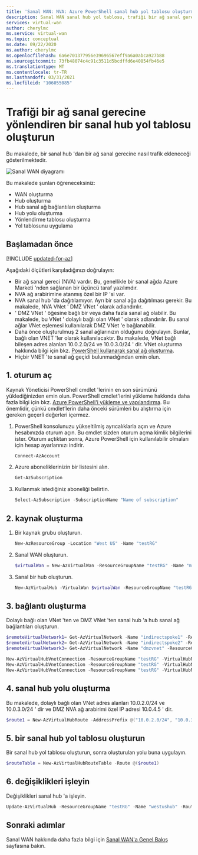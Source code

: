 ```yaml
---
title: 'Sanal WAN: NVA: Azure PowerShell sanal hub yol tablosu oluşturma'
description: Sanal WAN sanal hub yol tablosu, trafiği bir ağ sanal gerecine yönlendiren.
services: virtual-wan
author: cherylmc
ms.service: virtual-wan
ms.topic: conceptual
ms.date: 09/22/2020
ms.author: cherylmc
ms.openlocfilehash: 6a6e701377956e39696567eff9a6a0abca927b88
ms.sourcegitcommit: 73fb48074c4c91c3511d5bcdffd6e40854fb46e5
ms.translationtype: MT
ms.contentlocale: tr-TR
ms.lasthandoff: 03/31/2021
ms.locfileid: "106055085"
---
```

# <a name="create-a-virtual-hub-route-table-to-steer-traffic-to-a-network-virtual-appliance"></a>Trafiği bir ağ sanal gerecine yönlendiren bir sanal hub yol tablosu oluşturun

Bu makalede, bir sanal hub 'dan bir ağ sanal gerecine nasıl trafik ekleneceği gösterilmektedir. 

![Sanal WAN diyagramı](./media/virtual-wan-route-table-nva/vwanroute.png)

Bu makalede şunları öğreneceksiniz:

* WAN oluşturma
* Hub oluşturma
* Hub sanal ağ bağlantıları oluşturma
* Hub yolu oluşturma
* Yönlendirme tablosu oluşturma
* Yol tablosunu uygulama

## <a name="before-you-begin"></a>Başlamadan önce

[!INCLUDE [updated-for-az](../../includes/updated-for-az.md)]

Aşağıdaki ölçütleri karşıladığınızı doğrulayın:

* Bir ağ sanal gereci (NVA) vardır. Bu, genellikle bir sanal ağda Azure Marketi 'nden sağlanan bir üçüncü taraf yazılımdır.
* NVA ağ arabirimine atanmış özel bir IP 'si var. 
* NVA sanal hub 'da dağıtılamıyor. Ayrı bir sanal ağa dağıtılması gerekir. Bu makalede, NVA VNet ' DMZ VNet ' olarak adlandırılır.
* ' DMZ VNet ' öğesine bağlı bir veya daha fazla sanal ağ olabilir. Bu makalede, bu VNet ' dolaylı bağlı olan VNet ' olarak adlandırılır. Bu sanal ağlar VNet eşlemesi kullanılarak DMZ VNet 'e bağlanabilir.
* Daha önce oluşturulmuş 2 sanal ağlarınızın olduğunu doğrulayın. Bunlar, bağlı olan VNET 'ler olarak kullanılacaktır. Bu makalede, VNet bağlı bileşen adres alanları 10.0.2.0/24 ve 10.0.3.0/24 ' dir. VNet oluşturma hakkında bilgi için bkz. [PowerShell kullanarak sanal ağ oluşturma](../virtual-network/quick-create-powershell.md).
* Hiçbir VNET 'te sanal ağ geçidi bulunmadığından emin olun.

## <a name="1-sign-in"></a><a name="signin"></a>1. oturum aç

Kaynak Yöneticisi PowerShell cmdlet 'lerinin en son sürümünü yüklediğinizden emin olun. PowerShell cmdlet'lerini yükleme hakkında daha fazla bilgi için bkz. [Azure PowerShell'i yükleme ve yapılandırma](/powershell/azure/install-az-ps). Bu önemlidir, çünkü cmdlet’lerin daha önceki sürümleri bu alıştırma için gereken geçerli değerleri içermez.

1. PowerShell konsolunuzu yükseltilmiş ayrıcalıklarla açın ve Azure hesabınızda oturum açın. Bu cmdlet sizden oturum açma kimlik bilgilerini ister. Oturum açtıktan sonra, Azure PowerShell için kullanılabilir olmaları için hesap ayarlarınızı indirir.

   ```powershell
   Connect-AzAccount
   ```
2. Azure aboneliklerinizin bir listesini alın.

   ```powershell
   Get-AzSubscription
   ```
3. Kullanmak istediğiniz aboneliği belirtin.

   ```powershell
   Select-AzSubscription -SubscriptionName "Name of subscription"
   ```

## <a name="2-create-resources"></a><a name="rg"></a>2. kaynak oluşturma

1. Bir kaynak grubu oluşturun.

   ```powershell
   New-AzResourceGroup -Location "West US" -Name "testRG"
   ```
2. Sanal WAN oluşturun.

   ```powershell
   $virtualWan = New-AzVirtualWan -ResourceGroupName "testRG" -Name "myVirtualWAN" -Location "West US"
   ```
3. Sanal bir hub oluşturun.

   ```powershell
   New-AzVirtualHub -VirtualWan $virtualWan -ResourceGroupName "testRG" -Name "westushub" -AddressPrefix "10.0.1.0/24" -Location "West US"
   ```

## <a name="3-create-connections"></a><a name="connections"></a>3. bağlantı oluşturma

Dolaylı bağlı olan VNet 'ten ve DMZ VNet 'ten sanal hub 'a hub sanal ağ bağlantıları oluşturun.

  ```powershell
  $remoteVirtualNetwork1= Get-AzVirtualNetwork -Name "indirectspoke1" -ResourceGroupName "testRG"
  $remoteVirtualNetwork2= Get-AzVirtualNetwork -Name "indirectspoke2" -ResourceGroupName "testRG"
  $remoteVirtualNetwork3= Get-AzVirtualNetwork -Name "dmzvnet" -ResourceGroupName "testRG"

  New-AzVirtualHubVnetConnection -ResourceGroupName "testRG" -VirtualHubName "westushub" -Name  "testvnetconnection1" -RemoteVirtualNetwork $remoteVirtualNetwork1
  New-AzVirtualHubVnetConnection -ResourceGroupName "testRG" -VirtualHubName "westushub" -Name  "testvnetconnection2" -RemoteVirtualNetwork $remoteVirtualNetwork2
  New-AzVirtualHubVnetConnection -ResourceGroupName "testRG" -VirtualHubName "westushub" -Name  "testvnetconnection3" -RemoteVirtualNetwork $remoteVirtualNetwork3
  ```

## <a name="4-create-a-virtual-hub-route"></a><a name="route"></a>4. sanal hub yolu oluşturma

Bu makalede, dolaylı bağlı olan VNet adres alanları 10.0.2.0/24 ve 10.0.3.0/24 ' dir ve DMZ NVA ağ arabirimi özel IP adresi 10.0.4.5 ' dir.

```powershell
$route1 = New-AzVirtualHubRoute -AddressPrefix @("10.0.2.0/24", "10.0.3.0/24") -NextHopIpAddress "10.0.4.5"
```

## <a name="5-create-a-virtual-hub-route-table"></a><a name="applyroute"></a>5. bir sanal hub yol tablosu oluşturun

Bir sanal hub yol tablosu oluşturun, sonra oluşturulan yolu buna uygulayın.
 
```powershell
$routeTable = New-AzVirtualHubRouteTable -Route @($route1)
```

## <a name="6-commit-the-changes"></a><a name="commit"></a>6. değişiklikleri işleyin

Değişiklikleri sanal hub 'a işleyin.

```powershell
Update-AzVirtualHub -ResourceGroupName "testRG" -Name "westushub" -RouteTable $routeTable
```

## <a name="next-steps"></a>Sonraki adımlar

Sanal WAN hakkında daha fazla bilgi için [Sanal WAN'a Genel Bakış](virtual-wan-about.md) sayfasına bakın.
